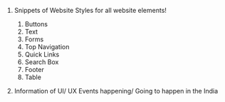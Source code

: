 1. Snippets of Website 
   Styles for all website elements!
    1. Buttons
    2. Text
    3. Forms
    4. Top Navigation 
    5. Quick Links
    6. Search Box
    7. Footer
    8. Table

2. Information of UI/ UX Events happening/ Going to happen in the India 
   
